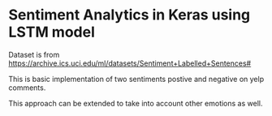# Sentiment Analytics in Keras using LSTM model

Dataset is from https://archive.ics.uci.edu/ml/datasets/Sentiment+Labelled+Sentences#

This is basic implementation of two sentiments postive and negative on yelp comments.

This approach can be extended to take into account other emotions as well.
